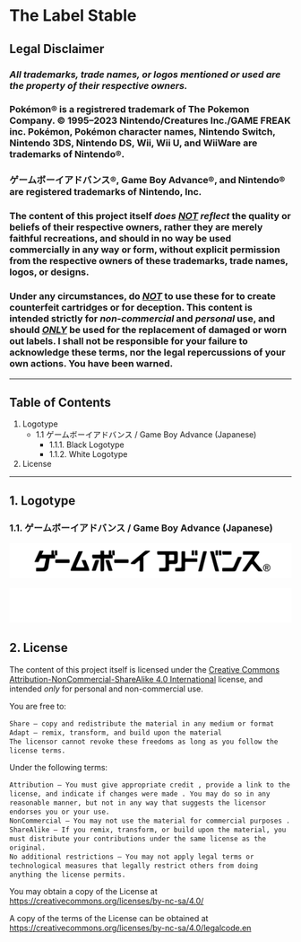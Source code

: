 # The Label Stable

## Legal Disclaimer
### ***All trademarks, trade names, or logos mentioned or used are the property of their respective owners.***

### Pokémon® is a registrered trademark of The Pokemon Company. © 1995–2023 Nintendo/Creatures Inc./GAME FREAK inc. Pokémon, Pokémon character names, Nintendo Switch, Nintendo 3DS, Nintendo DS, Wii, Wii U, and WiiWare are trademarks of Nintendo®.

### ゲームボーイアドバンス®, Game Boy Advance®, and Nintendo® are registered trademarks of Nintendo, Inc.

### The content of this project itself ***does <ins>NOT</ins> reflect*** the quality or beliefs of their respective owners, rather they are merely faithful recreations, and should in no way be used commercially in any way or form, without explicit permission from the respective owners of these trademarks, trade names, logos, or designs.

### Under any circumstances, do <ins>***NOT***</ins> to use these for to create counterfeit cartridges or for deception. This content is intended strictly for ***non-commercial*** and ***personal*** use, and should <ins>***ONLY***</ins> be used for the replacement of damaged or worn out labels. I shall not be responsible for your failure to acknowledge these terms, nor the legal repercussions of your own actions. You have been warned.

---
## Table of Contents
1. Logotype
    * 1.1 ゲームボーイアドバンス / Game Boy Advance (Japanese)
      + 1.1.1. Black Logotype
      + 1.1.2. White Logotype
2. License

---

## 1. Logotype
### 1.1. ゲームボーイアドバンス / Game Boy Advance (Japanese)

![black game boy advance logotype in japanese](https://github.com/TimelessFez/The-Label-Collection/blob/main/logos/GameBoyAdvance_text_JP_blk.svg)

![white game boy advance logotype in japanese](https://github.com/TimelessFez/The-Label-Collection/blob/main/logos/GameBoyAdvance_text_JP_wht.svg)

## 2. License
The content of this project itself is licensed under the [Creative Commons Attribution-NonCommercial-ShareAlike 4.0 International](https://creativecommons.org/licenses/by-nc-sa/4.0/) license, and intended *only* for personal and non-commercial use.

 You are free to:
 
    Share — copy and redistribute the material in any medium or format
    Adapt — remix, transform, and build upon the material
    The licensor cannot revoke these freedoms as long as you follow the license terms.

Under the following terms:

    Attribution — You must give appropriate credit , provide a link to the license, and indicate if changes were made . You may do so in any reasonable manner, but not in any way that suggests the licensor endorses you or your use.
    NonCommercial — You may not use the material for commercial purposes .
    ShareAlike — If you remix, transform, or build upon the material, you must distribute your contributions under the same license as the original.
    No additional restrictions — You may not apply legal terms or technological measures that legally restrict others from doing anything the license permits.

You may obtain a copy of the License at https://creativecommons.org/licenses/by-nc-sa/4.0/

A copy of the terms of the License can be obtained at https://creativecommons.org/licenses/by-nc-sa/4.0/legalcode.en
